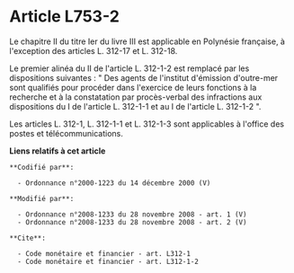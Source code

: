 # Article L753-2

Le chapitre II du titre Ier du livre III est applicable en Polynésie française, à l'exception des articles L. 312-17 et L.
312-18. 

Le premier alinéa du II de l'article L. 312-1-2 est remplacé par les dispositions suivantes : " Des agents de l'institut
d'émission d'outre-mer sont qualifiés pour procéder dans l'exercice de leurs fonctions à la recherche et à la constatation
par procès-verbal des infractions aux dispositions du I de l'article L. 312-1-1 et au I de l'article L. 312-1-2 ".

Les articles L. 312-1, L. 312-1-1 et L. 312-1-3 sont applicables à l'office des postes et télécommunications.

**Liens relatifs à cet article**

	**Codifié par**:

	  - Ordonnance n°2000-1223 du 14 décembre 2000 (V)

	**Modifié par**:

	  - Ordonnance n°2008-1233 du 28 novembre 2008 - art. 1 (V)
	  - Ordonnance n°2008-1233 du 28 novembre 2008 - art. 2 (V)

	**Cite**:

	  - Code monétaire et financier - art. L312-1
	  - Code monétaire et financier - art. L312-1-2
